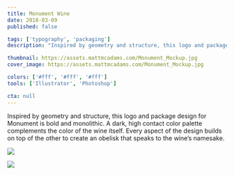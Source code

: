 ```yaml
---
title: Monument Wine
date: 2018-03-09
published: false

tags: ['typography', 'packaging']
description: "Inspired by geometry and structure, this logo and package design for Monument is bold and monolithic. A dark, high contact color palette complements the color of the wine itself. Every aspect of the design builds on top of the other to create an obelisk that speaks to the wine’s namesake."

thumbnail: https://assets.mattmcadams.com/Monument_Mockup.jpg
cover_image: https://assets.mattmcadams.com/Monument_Mockup.jpg

colors: ['#fff', '#fff', '#fff']
tools: ['Illustrator', 'Photoshop']

cta: null
---
```



Inspired by geometry and structure, this logo and package design for Monument is bold and monolithic. A dark, high contact color palette complements the color of the wine itself. Every aspect of the design builds on top of the other to create an obelisk that speaks to the wine’s namesake.

![](https://assets.mattmcadams.com/Monument_Logo-wide.jpg)

![](https://assets.mattmcadams.com/Monument_Mockup.jpg)
